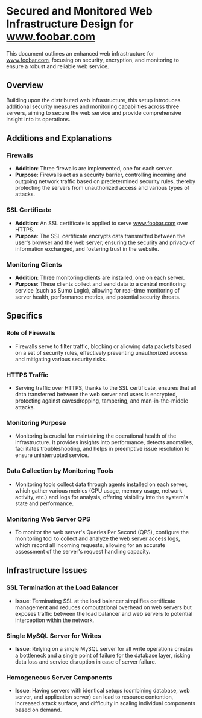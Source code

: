 # Secured and Monitored Web Infrastructure Design for www.foobar.com

This document outlines an enhanced web infrastructure for www.foobar.com, focusing on security, encryption, and monitoring to ensure a robust and reliable web service.

## Overview

Building upon the distributed web infrastructure, this setup introduces additional security measures and monitoring capabilities across three servers, aiming to secure the web service and provide comprehensive insight into its operations.

## Additions and Explanations

### Firewalls

- **Addition**: Three firewalls are implemented, one for each server.
- **Purpose**: Firewalls act as a security barrier, controlling incoming and outgoing network traffic based on predetermined security rules, thereby protecting the servers from unauthorized access and various types of attacks.

### SSL Certificate

- **Addition**: An SSL certificate is applied to serve www.foobar.com over HTTPS.
- **Purpose**: The SSL certificate encrypts data transmitted between the user's browser and the web server, ensuring the security and privacy of information exchanged, and fostering trust in the website.

### Monitoring Clients

- **Addition**: Three monitoring clients are installed, one on each server.
- **Purpose**: These clients collect and send data to a central monitoring service (such as Sumo Logic), allowing for real-time monitoring of server health, performance metrics, and potential security threats.

## Specifics

### Role of Firewalls

- Firewalls serve to filter traffic, blocking or allowing data packets based on a set of security rules, effectively preventing unauthorized access and mitigating various security risks.

### HTTPS Traffic

- Serving traffic over HTTPS, thanks to the SSL certificate, ensures that all data transferred between the web server and users is encrypted, protecting against eavesdropping, tampering, and man-in-the-middle attacks.

### Monitoring Purpose

- Monitoring is crucial for maintaining the operational health of the infrastructure. It provides insights into performance, detects anomalies, facilitates troubleshooting, and helps in preemptive issue resolution to ensure uninterrupted service.

### Data Collection by Monitoring Tools

- Monitoring tools collect data through agents installed on each server, which gather various metrics (CPU usage, memory usage, network activity, etc.) and logs for analysis, offering visibility into the system's state and performance.

### Monitoring Web Server QPS

- To monitor the web server's Queries Per Second (QPS), configure the monitoring tool to collect and analyze the web server access logs, which record all incoming requests, allowing for an accurate assessment of the server's request handling capacity.

## Infrastructure Issues

### SSL Termination at the Load Balancer

- **Issue**: Terminating SSL at the load balancer simplifies certificate management and reduces computational overhead on web servers but exposes traffic between the load balancer and web servers to potential interception within the network.

### Single MySQL Server for Writes

- **Issue**: Relying on a single MySQL server for all write operations creates a bottleneck and a single point of failure for the database layer, risking data loss and service disruption in case of server failure.

### Homogeneous Server Components

- **Issue**: Having servers with identical setups (combining database, web server, and application server) can lead to resource contention, increased attack surface, and difficulty in scaling individual components based on demand.
